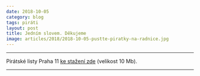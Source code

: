 ```yaml
---
date: 2018-10-05
category: blog
tags: piráti
layout: post
title: Jedním slovem. Děkujeme
image: articles/2018/2018-10-05-pustte-piratky-na-radnice.jpg
---
```




---

Pirátské listy Praha 11 [ke stažení zde](/assets/pdf/2018-07-10-praha-11.pdf) (velikost 10 Mb).

- - -
